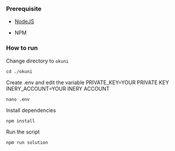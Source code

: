 ### Prerequisite

- [NodeJS](https://nodejs.org/en/)

- NPM



### How to run

Change directory to ```okuni```

```shell
cd ./okuni
```

Create .env and edit the variable
PRIVATE_KEY=YOUR PRIVATE KEY
INERY_ACCOUNT=YOUR INERY ACCOUNT

```shell
nano .env
```

Install dependencies

```shell
npm install
```

Run the script

```
npm run solution
```

